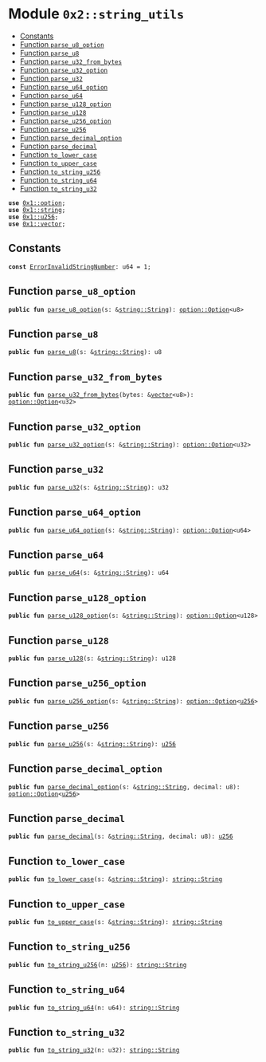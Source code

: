
<a name="0x2_string_utils"></a>

# Module `0x2::string_utils`



-  [Constants](#@Constants_0)
-  [Function `parse_u8_option`](#0x2_string_utils_parse_u8_option)
-  [Function `parse_u8`](#0x2_string_utils_parse_u8)
-  [Function `parse_u32_from_bytes`](#0x2_string_utils_parse_u32_from_bytes)
-  [Function `parse_u32_option`](#0x2_string_utils_parse_u32_option)
-  [Function `parse_u32`](#0x2_string_utils_parse_u32)
-  [Function `parse_u64_option`](#0x2_string_utils_parse_u64_option)
-  [Function `parse_u64`](#0x2_string_utils_parse_u64)
-  [Function `parse_u128_option`](#0x2_string_utils_parse_u128_option)
-  [Function `parse_u128`](#0x2_string_utils_parse_u128)
-  [Function `parse_u256_option`](#0x2_string_utils_parse_u256_option)
-  [Function `parse_u256`](#0x2_string_utils_parse_u256)
-  [Function `parse_decimal_option`](#0x2_string_utils_parse_decimal_option)
-  [Function `parse_decimal`](#0x2_string_utils_parse_decimal)
-  [Function `to_lower_case`](#0x2_string_utils_to_lower_case)
-  [Function `to_upper_case`](#0x2_string_utils_to_upper_case)
-  [Function `to_string_u256`](#0x2_string_utils_to_string_u256)
-  [Function `to_string_u64`](#0x2_string_utils_to_string_u64)
-  [Function `to_string_u32`](#0x2_string_utils_to_string_u32)


<pre><code><b>use</b> <a href="">0x1::option</a>;
<b>use</b> <a href="">0x1::string</a>;
<b>use</b> <a href="">0x1::u256</a>;
<b>use</b> <a href="">0x1::vector</a>;
</code></pre>



<a name="@Constants_0"></a>

## Constants


<a name="0x2_string_utils_ErrorInvalidStringNumber"></a>



<pre><code><b>const</b> <a href="string_utils.md#0x2_string_utils_ErrorInvalidStringNumber">ErrorInvalidStringNumber</a>: u64 = 1;
</code></pre>



<a name="0x2_string_utils_parse_u8_option"></a>

## Function `parse_u8_option`



<pre><code><b>public</b> <b>fun</b> <a href="string_utils.md#0x2_string_utils_parse_u8_option">parse_u8_option</a>(s: &<a href="_String">string::String</a>): <a href="_Option">option::Option</a>&lt;u8&gt;
</code></pre>



<a name="0x2_string_utils_parse_u8"></a>

## Function `parse_u8`



<pre><code><b>public</b> <b>fun</b> <a href="string_utils.md#0x2_string_utils_parse_u8">parse_u8</a>(s: &<a href="_String">string::String</a>): u8
</code></pre>



<a name="0x2_string_utils_parse_u32_from_bytes"></a>

## Function `parse_u32_from_bytes`



<pre><code><b>public</b> <b>fun</b> <a href="string_utils.md#0x2_string_utils_parse_u32_from_bytes">parse_u32_from_bytes</a>(bytes: &<a href="">vector</a>&lt;u8&gt;): <a href="_Option">option::Option</a>&lt;u32&gt;
</code></pre>



<a name="0x2_string_utils_parse_u32_option"></a>

## Function `parse_u32_option`



<pre><code><b>public</b> <b>fun</b> <a href="string_utils.md#0x2_string_utils_parse_u32_option">parse_u32_option</a>(s: &<a href="_String">string::String</a>): <a href="_Option">option::Option</a>&lt;u32&gt;
</code></pre>



<a name="0x2_string_utils_parse_u32"></a>

## Function `parse_u32`



<pre><code><b>public</b> <b>fun</b> <a href="string_utils.md#0x2_string_utils_parse_u32">parse_u32</a>(s: &<a href="_String">string::String</a>): u32
</code></pre>



<a name="0x2_string_utils_parse_u64_option"></a>

## Function `parse_u64_option`



<pre><code><b>public</b> <b>fun</b> <a href="string_utils.md#0x2_string_utils_parse_u64_option">parse_u64_option</a>(s: &<a href="_String">string::String</a>): <a href="_Option">option::Option</a>&lt;u64&gt;
</code></pre>



<a name="0x2_string_utils_parse_u64"></a>

## Function `parse_u64`



<pre><code><b>public</b> <b>fun</b> <a href="string_utils.md#0x2_string_utils_parse_u64">parse_u64</a>(s: &<a href="_String">string::String</a>): u64
</code></pre>



<a name="0x2_string_utils_parse_u128_option"></a>

## Function `parse_u128_option`



<pre><code><b>public</b> <b>fun</b> <a href="string_utils.md#0x2_string_utils_parse_u128_option">parse_u128_option</a>(s: &<a href="_String">string::String</a>): <a href="_Option">option::Option</a>&lt;u128&gt;
</code></pre>



<a name="0x2_string_utils_parse_u128"></a>

## Function `parse_u128`



<pre><code><b>public</b> <b>fun</b> <a href="string_utils.md#0x2_string_utils_parse_u128">parse_u128</a>(s: &<a href="_String">string::String</a>): u128
</code></pre>



<a name="0x2_string_utils_parse_u256_option"></a>

## Function `parse_u256_option`



<pre><code><b>public</b> <b>fun</b> <a href="string_utils.md#0x2_string_utils_parse_u256_option">parse_u256_option</a>(s: &<a href="_String">string::String</a>): <a href="_Option">option::Option</a>&lt;<a href="">u256</a>&gt;
</code></pre>



<a name="0x2_string_utils_parse_u256"></a>

## Function `parse_u256`



<pre><code><b>public</b> <b>fun</b> <a href="string_utils.md#0x2_string_utils_parse_u256">parse_u256</a>(s: &<a href="_String">string::String</a>): <a href="">u256</a>
</code></pre>



<a name="0x2_string_utils_parse_decimal_option"></a>

## Function `parse_decimal_option`



<pre><code><b>public</b> <b>fun</b> <a href="string_utils.md#0x2_string_utils_parse_decimal_option">parse_decimal_option</a>(s: &<a href="_String">string::String</a>, decimal: u8): <a href="_Option">option::Option</a>&lt;<a href="">u256</a>&gt;
</code></pre>



<a name="0x2_string_utils_parse_decimal"></a>

## Function `parse_decimal`



<pre><code><b>public</b> <b>fun</b> <a href="string_utils.md#0x2_string_utils_parse_decimal">parse_decimal</a>(s: &<a href="_String">string::String</a>, decimal: u8): <a href="">u256</a>
</code></pre>



<a name="0x2_string_utils_to_lower_case"></a>

## Function `to_lower_case`



<pre><code><b>public</b> <b>fun</b> <a href="string_utils.md#0x2_string_utils_to_lower_case">to_lower_case</a>(s: &<a href="_String">string::String</a>): <a href="_String">string::String</a>
</code></pre>



<a name="0x2_string_utils_to_upper_case"></a>

## Function `to_upper_case`



<pre><code><b>public</b> <b>fun</b> <a href="string_utils.md#0x2_string_utils_to_upper_case">to_upper_case</a>(s: &<a href="_String">string::String</a>): <a href="_String">string::String</a>
</code></pre>



<a name="0x2_string_utils_to_string_u256"></a>

## Function `to_string_u256`



<pre><code><b>public</b> <b>fun</b> <a href="string_utils.md#0x2_string_utils_to_string_u256">to_string_u256</a>(n: <a href="">u256</a>): <a href="_String">string::String</a>
</code></pre>



<a name="0x2_string_utils_to_string_u64"></a>

## Function `to_string_u64`



<pre><code><b>public</b> <b>fun</b> <a href="string_utils.md#0x2_string_utils_to_string_u64">to_string_u64</a>(n: u64): <a href="_String">string::String</a>
</code></pre>



<a name="0x2_string_utils_to_string_u32"></a>

## Function `to_string_u32`



<pre><code><b>public</b> <b>fun</b> <a href="string_utils.md#0x2_string_utils_to_string_u32">to_string_u32</a>(n: u32): <a href="_String">string::String</a>
</code></pre>
